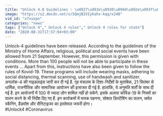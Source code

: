 ```yaml
---
title: "Unlock 4.0 Guidelines : \u0927\u093e\u0930\u094d\u092e\u093f\u0915,\u0930\u093e\u091c\u0928\u0940\u0924\u093f\u0915 \u0915\u093e\u0930\u094d\u092f\u0915\u094d\u0930\u092e \u0915\u094b \u0907\u091c\u093e\u091c\u0924,\u091c\u093e\u0928\u093f\u090f \u0915\u094d\u092f\u093e \u0939\u0948\u0902 \u0928\u090f \u0928\u093f\u092f\u092e \u0935\u0928\u0907\u0902\u0921\u093f\u092f\u093e \u0939\u093f\u0902\u0926\u0940"
image: "https://s2.dmcdn.net/v/SQmjB1VIykahx-kqq/x240"
vid_id: "x7vuzpn"
categories: "news"
tags: ["Unlock 4"," Unlock 4 rules"," Unlock 4 rules for state"]
date: "2020-08-31T17:57:04+03:00"
---
```

Unlock-4 guidelines have been released. According to the guidelines of the Ministry of Home Affairs, religious, political and social events have been allowed from 21 September. However, this permission is given with conditions. More than 100 people will not be able to participate in these events ... Apart from this, instructions have also been given to follow the rules of Kovid-19. These programs will include wearing masks, adhering to social distancing, thermal scanning, use of handwash and sanitizer.  <br>अनलॉक-4 की गाइडलाइंस जारी कर दी गई है. गृह मंत्रालय के दिशा-निर्देशों के मुताबिक, 21 सितंबर से धार्मिक, राजनीतिक और सामाजिक आयोजन की इजाजत दी गई है. हालांकि, ये अनुमति शर्तों के साथ दी गई है. इन आयोजनों में 100 से ज्यादा लोग शामिल नहीं हो सकेंगे. इसके अलावा कोविड-19 के नियमों का पालन करने के भी निर्देश दिए गए हैं. इन कार्यक्रमों में मास्क पहनना, सोशल डिस्टेंशिंग का पालन, थर्मल स्कैनिंग, हैंडवॉश और सैनिटाइजर का इस्तेमाल जरूरी होगा।   <br>#Unlock4 #Coronavirus
